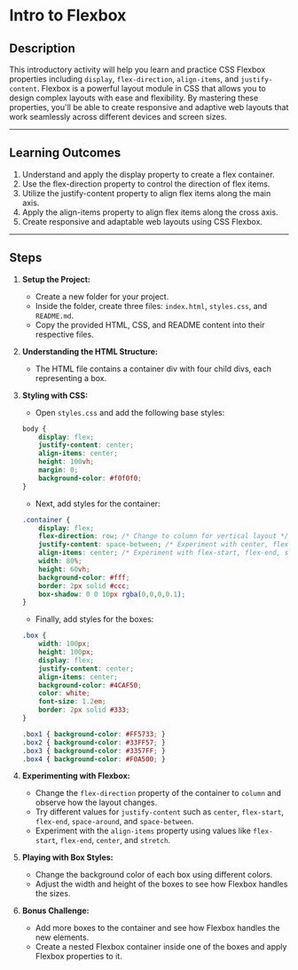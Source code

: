 
# Intro to Flexbox

## Description

This introductory activity will help you learn and practice CSS Flexbox properties including `display`, `flex-direction`, `align-items`, and `justify-content`. Flexbox is a powerful layout module in CSS that allows you to design complex layouts with ease and flexibility. By mastering these properties, you'll be able to create responsive and adaptive web layouts that work seamlessly across different devices and screen sizes.

---

## Learning Outcomes

1. Understand and apply the display property to create a flex container.
2. Use the flex-direction property to control the direction of flex items.
3. Utilize the justify-content property to align flex items along the main axis.
4. Apply the align-items property to align flex items along the cross axis.
5. Create responsive and adaptable web layouts using CSS Flexbox.

---

## Steps

1. **Setup the Project:**
   - Create a new folder for your project.
   - Inside the folder, create three files: `index.html`, `styles.css`, and `README.md`.
   - Copy the provided HTML, CSS, and README content into their respective files.

2. **Understanding the HTML Structure:**
   - The HTML file contains a container div with four child divs, each representing a box.

3. **Styling with CSS:**
   - Open `styles.css` and add the following base styles:

   ```css
   body {
       display: flex;
       justify-content: center;
       align-items: center;
       height: 100vh;
       margin: 0;
       background-color: #f0f0f0;
   }
   ```

   - Next, add styles for the container:

   ```css
   .container {
       display: flex;
       flex-direction: row; /* Change to column for vertical layout */
       justify-content: space-between; /* Experiment with center, flex-start, flex-end, space-around */
       align-items: center; /* Experiment with flex-start, flex-end, stretch */
       width: 80%;
       height: 60vh;
       background-color: #fff;
       border: 2px solid #ccc;
       box-shadow: 0 0 10px rgba(0,0,0,0.1);
   }
   ```

   - Finally, add styles for the boxes:

   ```css
   .box {
       width: 100px;
       height: 100px;
       display: flex;
       justify-content: center;
       align-items: center;
       background-color: #4CAF50;
       color: white;
       font-size: 1.2em;
       border: 2px solid #333;
   }

   .box1 { background-color: #FF5733; }
   .box2 { background-color: #33FF57; }
   .box3 { background-color: #3357FF; }
   .box4 { background-color: #F0A500; }
   ```

4. **Experimenting with Flexbox:**
   - Change the `flex-direction` property of the container to `column` and observe how the layout changes.
   - Try different values for `justify-content` such as `center`, `flex-start`, `flex-end`, `space-around`, and `space-between`.
   - Experiment with the `align-items` property using values like `flex-start`, `flex-end`, `center`, and `stretch`.

5. **Playing with Box Styles:**
   - Change the background color of each box using different colors.
   - Adjust the width and height of the boxes to see how Flexbox handles the sizes.

6. **Bonus Challenge:**
   - Add more boxes to the container and see how Flexbox handles the new elements.
   - Create a nested Flexbox container inside one of the boxes and apply Flexbox properties to it.
